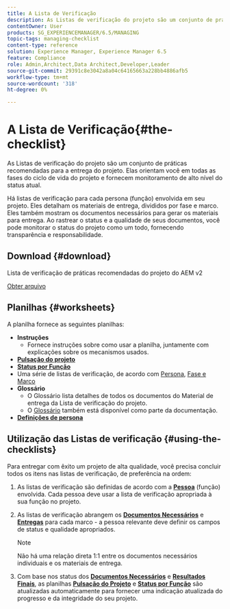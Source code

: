 ```yaml
---
title: A Lista de Verificação
description: As Listas de verificação do projeto são um conjunto de práticas recomendadas para a entrega do projeto. Elas orientam você em todas as fases do ciclo de vida do projeto e fornecem monitoramento de alto nível do status atual.
contentOwner: User
products: SG_EXPERIENCEMANAGER/6.5/MANAGING
topic-tags: managing-checklist
content-type: reference
solution: Experience Manager, Experience Manager 6.5
feature: Compliance
role: Admin,Architect,Data Architect,Developer,Leader
source-git-commit: 29391c8e3042a8a04c64165663a228bb4886afb5
workflow-type: tm+mt
source-wordcount: '318'
ht-degree: 0%

---
```


# A Lista de Verificação{#the-checklist}

As Listas de verificação do projeto são um conjunto de práticas recomendadas para a entrega do projeto. Elas orientam você em todas as fases do ciclo de vida do projeto e fornecem monitoramento de alto nível do status atual.

Há listas de verificação para cada persona (função) envolvida em seu projeto. Eles detalham os materiais de entrega, divididos por fase e marco. Eles também mostram os documentos necessários para gerar os materiais para entrega. Ao rastrear o status e a qualidade de seus documentos, você pode monitorar o status do projeto como um todo, fornecendo transparência e responsabilidade.

## Download {#download}

Lista de verificação de práticas recomendadas do projeto do AEM v2

[Obter arquivo](assets/aem_project_bp_checklistv2-65.xlsx)

## Planilhas {#worksheets}

A planilha fornece as seguintes planilhas:

* **Instruções**
   * Fornece instruções sobre como usar a planilha, juntamente com explicações sobre os mecanismos usados.
* **[Pulsação do projeto](/help/managing/best-practices.md#project-heartbeat-dashboard)**
* **[Status por Função](/help/managing/best-practices.md#status-by-role)**
* Uma série de listas de verificação, de acordo com [Persona](/help/managing/best-practices.md#persona), [Fase e Marco](/help/managing/best-practices.md#phases-and-milestones)
* **Glossário**
   * O Glossário lista detalhes de todos os documentos do Material de entrega da Lista de verificação do projeto.
   * O [Glossário](/help/managing/best-practices-glossary.md) também está disponível como parte da documentação.
* **[Definições de persona](/help/managing/best-practices.md#persona)**

## Utilização das Listas de verificação {#using-the-checklists}

Para entregar com êxito um projeto de alta qualidade, você precisa concluir todos os itens nas listas de verificação, de preferência na ordem:

1. As listas de verificação são definidas de acordo com a **[Pessoa](/help/managing/best-practices.md#persona)** (função) envolvida. Cada pessoa deve usar a lista de verificação apropriada à sua função no projeto.
1. As listas de verificação abrangem os **[Documentos Necessários](/help/managing/best-practices.md#required-documents)** e **[Entregas](/help/managing/best-practices.md#deliverables)** para cada marco - a pessoa relevante deve definir os campos de status e qualidade apropriados.

   >[!NOTE]
   >
   >Não há uma relação direta 1:1 entre os documentos necessários individuais e os materiais de entrega.

1. Com base nos status dos **[Documentos Necessários](/help/managing/best-practices.md#required-documents)** e **[Resultados Finais](/help/managing/best-practices.md#deliverables)**, as planilhas **[Pulsação do Projeto](/help/managing/best-practices.md#project-heartbeat-dashboard)** e **[Status por Função](/help/managing/best-practices.md#status-by-role)** são atualizadas automaticamente para fornecer uma indicação atualizada do progresso e da integridade do seu projeto.
